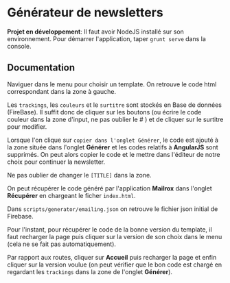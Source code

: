 Générateur de newsletters
==================

__Projet en développement__: Il faut avoir NodeJS installé sur son environnement. Pour démarrer l'application, taper `grunt serve` dans la console.


## Documentation

Naviguer dans le menu pour choisir un template. On retrouve le code html correspondant dans la zone à gauche.

Les `trackings`, les `couleurs` et le `surtitre` sont stockés en Base de données (FireBase). Il suffit donc de cliquer sur les boutons (ou écrire le code couleur dans la zone d'input, ne pas oublier le # ) et de cliquer sur le surtitre pour modifier.

Lorsque l'on clique sur `copier dans l'onglet Générer`, le code est ajouté à la zone située dans l'onglet __Générer__ et les codes relatifs à __AngularJS__ sont supprimés. On peut alors copier le code et le mettre dans l'éditeur de notre choix pour continuer la newsletter.

Ne pas oublier de changer le `[TITLE]` dans la zone.

On peut récupérer le code généré par l'application __Mailrox__ dans l'onglet __Récupérer__ en chargeant le ficher `index.html`.

Dans `scripts/generator/emailing.json` on retrouve le fichier json initial de Firebase.

Pour l'instant, pour récupérer le code de la bonne version du template, il faut recharger la page puis cliquer sur la version de son choix dans le menu (cela ne se fait pas automatiquement). 

Par rapport aux routes, cliquer sur __Accueil__ puis recharger la page et enfin cliquer sur la version voulue (on peut vérifier que le bon code est chargé en regardant les `trackings` dans la zone de l'onglet __Générer__).
